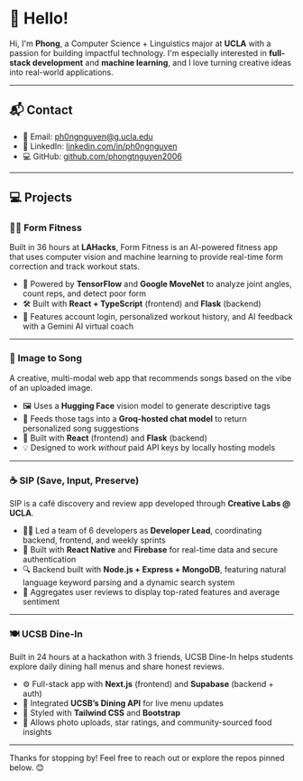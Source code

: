 # 👋 Hello!

Hi, I'm **Phong**, a Computer Science + Linguistics major at **UCLA** with a passion for building impactful technology. I'm especially interested in **full-stack development** and **machine learning**, and I love turning creative ideas into real-world applications.

---

## 📬 Contact

- 📧 Email: [ph0ngnguyen@g.ucla.edu](mailto:ph0ngnguyen@g.ucla.edu)  
- 💼 LinkedIn: [linkedin.com/in/ph0ngnguyen](https://www.linkedin.com/in/ph0ngnguyen)  
- 💻 GitHub: [github.com/phongtnguyen2006](https://github.com/phongtnguyen2006)

---

## 💻 Projects

### 🏋️‍♂️ Form Fitness

Built in 36 hours at **LAHacks**, Form Fitness is an AI-powered fitness app that uses computer vision and machine learning to provide real-time form correction and track workout stats.  

- 🧠 Powered by **TensorFlow** and **Google MoveNet** to analyze joint angles, count reps, and detect poor form  
- 🛠️ Built with **React + TypeScript** (frontend) and **Flask** (backend)  
- 🔐 Features account login, personalized workout history, and AI feedback with a Gemini AI virtual coach  

---

### 🎵 Image to Song

A creative, multi-modal web app that recommends songs based on the vibe of an uploaded image.  

- 🖼️ Uses a **Hugging Face** vision model to generate descriptive tags  
- 💬 Feeds those tags into a **Groq-hosted chat model** to return personalized song suggestions  
- 🧰 Built with **React** (frontend) and **Flask** (backend)  
- 💡 Designed to work *without* paid API keys by locally hosting models  

---

### ☕ SIP (Save, Input, Preserve)

SIP is a café discovery and review app developed through **Creative Labs @ UCLA**.  

- 👨‍💻 Led a team of 6 developers as **Developer Lead**, coordinating backend, frontend, and weekly sprints  
- 📱 Built with **React Native** and **Firebase** for real-time data and secure authentication  
- 🔍 Backend built with **Node.js + Express + MongoDB**, featuring natural language keyword parsing and a dynamic search system  
- 🌟 Aggregates user reviews to display top-rated features and average sentiment  

---

### 🍽️ UCSB Dine-In

Built in 24 hours at a hackathon with 3 friends, UCSB Dine-In helps students explore daily dining hall menus and share honest reviews.  

- ⚙️ Full-stack app with **Next.js** (frontend) and **Supabase** (backend + auth)  
- 🧠 Integrated **UCSB’s Dining API** for live menu updates  
- 🎨 Styled with **Tailwind CSS** and **Bootstrap**  
- 📸 Allows photo uploads, star ratings, and community-sourced food insights  

---

Thanks for stopping by! Feel free to reach out or explore the repos pinned below. 😊
